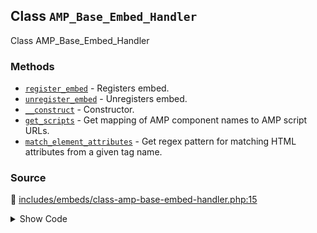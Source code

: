 ## Class `AMP_Base_Embed_Handler`

Class AMP_Base_Embed_Handler

### Methods

* [`register_embed`](../method/AMP_Base_Embed_Handler/register_embed.md) - Registers embed.
* [`unregister_embed`](../method/AMP_Base_Embed_Handler/unregister_embed.md) - Unregisters embed.
* [`__construct`](../method/AMP_Base_Embed_Handler/__construct.md) - Constructor.
* [`get_scripts`](../method/AMP_Base_Embed_Handler/get_scripts.md) - Get mapping of AMP component names to AMP script URLs.
* [`match_element_attributes`](../method/AMP_Base_Embed_Handler/match_element_attributes.md) - Get regex pattern for matching HTML attributes from a given tag name.
### Source

:link: [includes/embeds/class-amp-base-embed-handler.php:15](../../includes/embeds/class-amp-base-embed-handler.php#L15-L112)

<details>
<summary>Show Code</summary>

```php
abstract class AMP_Base_Embed_Handler {
	/**
	 * Default width.
	 *
	 * @var int
	 */
	protected $DEFAULT_WIDTH = 600;

	/**
	 * Default height.
	 *
	 * @var int
	 */
	protected $DEFAULT_HEIGHT = 480;

	/**
	 * Default arguments.
	 *
	 * @var array
	 */
	protected $args = [];

	/**
	 * Whether or not conversion was completed.
	 *
	 * @var boolean
	 */
	protected $did_convert_elements = false;

	/**
	 * Registers embed.
	 */
	abstract public function register_embed();

	/**
	 * Unregisters embed.
	 */
	abstract public function unregister_embed();

	/**
	 * Constructor.
	 *
	 * @param array $args Height and width for embed.
	 */
	public function __construct( $args = [] ) {
		$this->args = wp_parse_args(
			$args,
			[
				'width'  => $this->DEFAULT_WIDTH,
				'height' => $this->DEFAULT_HEIGHT,
			]
		);
	}

	/**
	 * Get mapping of AMP component names to AMP script URLs.
	 *
	 * This is normally no longer needed because the validating
	 * sanitizer will automatically detect the need for them via
	 * the spec.
	 *
	 * @see AMP_Tag_And_Attribute_Sanitizer::get_scripts()
	 * @return array Scripts.
	 */
	public function get_scripts() {
		return [];
	}

	/**
	 * Get regex pattern for matching HTML attributes from a given tag name.
	 *
	 * @since 1.5.0
	 *
	 * @param string   $html            HTML source haystack.
	 * @param string   $tag_name        Tag name.
	 * @param string[] $attribute_names Attribute names.
	 * @return string[]|null Matched attributes, or null if the element was not matched at all.
	 */
	protected function match_element_attributes( $html, $tag_name, $attribute_names ) {
		$pattern = sprintf(
			'/<%s%s/',
			preg_quote( $tag_name, '/' ),
			implode(
				'',
				array_map(
					function ( $attr_name ) {
						return sprintf( '(?=[^>]*?%1$s="(?P<%1$s>[^"]+)")?', preg_quote( $attr_name, '/' ) );
					},
					$attribute_names
				)
			)
		);
		if ( ! preg_match( $pattern, $html, $matches ) ) {
			return null;
		}
		return wp_array_slice_assoc( $matches, $attribute_names );
	}
}
```

</details>

